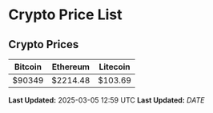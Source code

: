 # Crypto Price List

## Crypto Prices
| Bitcoin | Ethereum | Litecoin |
| ------- | -------- | -------- |
| $90349 | $2214.48 | $103.69 |
**Last Updated:** 2025-03-05 12:59 UTC
**Last Updated:** $DATE$
